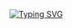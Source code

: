 <link rel="stylesheet" type='text/css' href="https://cdn.jsdelivr.net/gh/devicons/devicon@latest/devicon.min.css" />
<a href="https://git.io/typing-svg"><img src="https://readme-typing-svg.demolab.com?font=Fira+Code&size=40&pause=1000&center=true&vCenter=true&width=600&height=75&lines=MIT+bad%2C+Justin+good" alt="Typing SVG" /></a>


